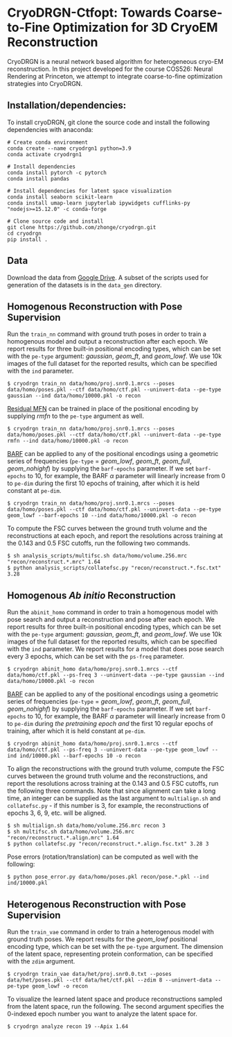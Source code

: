 # CryoDRGN-Ctfopt: Towards Coarse-to-Fine Optimization for 3D CryoEM Reconstruction

CryoDRGN is a neural network based algorithm for heterogeneous cryo-EM reconstruction. In this project developed for the course COS526: Neural Rendering at Princeton, we attempt to integrate coarse-to-fine optimization strategies into CryoDRGN.

## Installation/dependencies:

To install cryoDRGN, git clone the source code and install the following dependencies with anaconda:

    # Create conda environment
    conda create --name cryodrgn1 python=3.9
    conda activate cryodrgn1

    # Install dependencies
    conda install pytorch -c pytorch
    conda install pandas

    # Install dependencies for latent space visualization
    conda install seaborn scikit-learn
    conda install umap-learn jupyterlab ipywidgets cufflinks-py "nodejs>=15.12.0" -c conda-forge

    # Clone source code and install
    git clone https://github.com/zhonge/cryodrgn.git
    cd cryodrgn
    pip install .

## Data
Download the data from [Google Drive](https://drive.google.com/drive/folders/1TVN54VXFq3bTmR-ltGqDw3hf8LlJt6t1?usp=sharing). A subset of the scripts used for generation of the datasets is in the `data_gen` directory. 

## Homogenous Reconstruction with Pose Supervision
Run the `train_nn` command with ground truth poses in order to train a homogenous model and output a reconstruction after each epoch. We report results for three built-in positional encoding types, which can be set with the `pe-type` argument: _gaussian_, _geom_ft_, and _geom_lowf_. We use 10k images of the full dataset for the reported results, which can be specified with the `ind` parameter.
	
	$ cryodrgn train_nn data/homo/proj.snr0.1.mrcs --poses data/homo/poses.pkl --ctf data/homo/ctf.pkl --uninvert-data --pe-type gaussian --ind data/homo/10000.pkl -o recon

[Residual MFN](https://shekshaa.github.io/ResidualMFN/) can be trained in place of the positional encoding by supplying _rmfn_ to the `pe-type` argument as well.
	
	$ cryodrgn train_nn data/homo/proj.snr0.1.mrcs --poses data/homo/poses.pkl --ctf data/homo/ctf.pkl --uninvert-data --pe-type rmfn --ind data/homo/10000.pkl -o recon

[BARF](https://chenhsuanlin.bitbucket.io/bundle-adjusting-NeRF/) can be applied to any of the positional encodings using a geometric series of frequencies (`pe-type` = _geom_lowf_, _geom_ft_, _geom_full_, _geom_nohighf_) by supplying the `barf-epochs` parameter. If we set `barf-epochs` to 10, for example, the BARF $\alpha$ parameter will linearly increase from 0 to `pe-dim` during the first 10 epochs of training, after which it is held constant at `pe-dim`.

	$ cryodrgn train_nn data/homo/proj.snr0.1.mrcs --poses data/homo/poses.pkl --ctf data/homo/ctf.pkl --uninvert-data --pe-type geom_lowf --barf-epochs 10 --ind data/homo/10000.pkl -o recon

To compute the FSC curves between the ground truth volume and the reconstructions at each epoch, and report the resolutions across training at the 0.143 and 0.5 FSC cutoffs, run the following two commands.

	$ sh analysis_scripts/multifsc.sh data/homo/volume.256.mrc "recon/reconstruct.*.mrc" 1.64
	$ python analysis_scripts/collatefsc.py "recon/reconstruct.*.fsc.txt" 3.28

## Homogenous _Ab initio_ Reconstruction 
Run the `abinit_homo` command in order to train a homogenous model with pose search and output a reconstruction and pose after each epoch. We report results for three built-in positional encoding types, which can be set with the `pe-type` argument: _gaussian_, _geom_ft_, and _geom_lowf_. We use 10k images of the full dataset for the reported results, which can be specified with the `ind` parameter. We report results for a model that does pose search every 3 epochs, which can be set with the `ps-freq` parameter.

	$ cryodrgn abinit_homo data/homo/proj.snr0.1.mrcs --ctf data/homo/ctf.pkl --ps-freq 3 --uninvert-data --pe-type gaussian --ind data/homo/10000.pkl -o recon
	
[BARF](https://chenhsuanlin.bitbucket.io/bundle-adjusting-NeRF/) can be applied to any of the positional encodings using a geometric series of frequencies (`pe-type` = _geom_lowf_, _geom_ft_, _geom_full_, _geom_nohighf_) by supplying the `barf-epochs` parameter. If we set `barf-epochs` to 10, for example, the BARF $\alpha$ parameter will linearly increase from 0 to `pe-dim` during _the pretraining epoch and_ the first 10 regular epochs of training, after which it is held constant at `pe-dim`.

	$ cryodrgn abinit_homo data/homo/proj.snr0.1.mrcs --ctf data/homo/ctf.pkl --ps-freq 3 --uninvert-data --pe-type geom_lowf --ind ind/10000.pkl --barf-epochs 10 -o recon
	
To align the reconstructions with the ground truth volume, compute the FSC curves between the ground truth volume and the reconstructions, and report the resolutions across training at the 0.143 and 0.5 FSC cutoffs, run the following three commands. Note that since alignment can take a long time, an integer can be supplied as the last argument to `multialign.sh` and `collatefsc.py` - if this number is 3, for example, the reconstructions of epochs 3, 6, 9, etc. will be aligned.

	$ sh multialign.sh data/homo/volume.256.mrc recon 3
	$ sh multifsc.sh data/homo/volume.256.mrc "recon/reconstruct.*.align.mrc" 1.64
	$ python collatefsc.py "recon/reconstruct.*.align.fsc.txt" 3.28 3

Pose errors (rotation/translation) can be computed as well with the following:

	$ python pose_error.py data/homo/poses.pkl recon/pose.*.pkl --ind ind/10000.pkl
	

## Heterogenous Reconstruction with Pose Supervision
Run the `train_vae` command in order to train a heterogenous model with ground truth poses. We report results for the _geom_lowf_ positional encoding type, which can be set with the `pe-type` argument. The dimension of the latent space, representing protein conformation, can be specified with the `zdim` argument.

	$ cryodrgn train_vae data/het/proj.snr0.0.txt --poses data/het/poses.pkl --ctf data/het/ctf.pkl --zdim 8 --uninvert-data --pe-type geom_lowf -o recon

To visualize the learned latent space and produce reconstructions sampled from the latent space, run the following. The second argument specifies the 0-indexed epoch number you want to analyze the latent space for.
	
	$ cryodrgn analyze recon 19 --Apix 1.64
